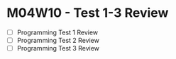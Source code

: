 # M04W10 - Test 1-3 Review

- [ ] Programming Test 1 Review
- [ ] Programming Test 2 Review
- [ ] Programming Test 3 Review
